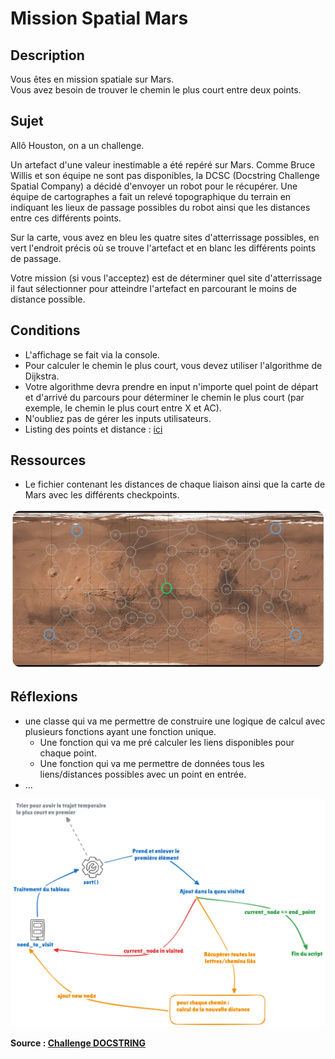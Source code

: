 # Mission Spatial Mars

## Description

Vous êtes en mission spatiale sur Mars.
<br/>
Vous avez besoin de trouver le chemin le plus court entre deux points.

## Sujet
Allô Houston, on a un challenge.

Un artefact d'une valeur inestimable a été repéré sur Mars. Comme Bruce Willis et son équipe ne sont pas disponibles, la DCSC (Docstring Challenge Spatial Company) a décidé d'envoyer un robot pour le récupérer. Une équipe de cartographes a fait un relevé topographique du terrain en indiquant les lieux de passage possibles du robot ainsi que les distances entre ces différents points.

Sur la carte, vous avez en bleu les quatre sites d'atterrissage possibles, en vert l'endroit précis où se trouve l'artefact et en blanc les différents points de passage.

Votre mission (si vous l'acceptez) est de déterminer quel site d'atterrissage il faut sélectionner pour atteindre l'artefact en parcourant le moins de distance possible.


## Conditions
- L'affichage se fait via la console.
- Pour calculer le chemin le plus court, vous devez utiliser l'algorithme de Dijkstra.
- Votre algorithme devra prendre en input n'importe quel point de départ et d'arrivé du parcours pour déterminer le chemin le plus court (par exemple, le chemin le plus court entre X et AC).
- N'oubliez pas de gérer les inputs utilisateurs.
- Listing des points et distance : [ici](ressources_mars.py)

## Ressources

- Le fichier contenant les distances de chaque liaison ainsi que la carte de Mars avec les différents checkpoints.

![image](assets/carte_mars.webp)

## Réflexions

- une classe qui va me permettre de construire une logique de calcul avec plusieurs fonctions ayant une fonction unique.
  - Une fonction qui va me pré calculer les liens disponibles pour chaque point.
  - Une fonction qui va me permettre de données tous les liens/distances possibles avec un point en entrée.
- ...

![schéma de réflexion](assets/research.png)


**Source : [Challenge DOCSTRING](https://www.docstring.fr/)**
